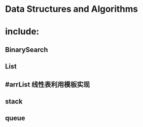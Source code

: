 # Data Structures and Algorithms
# include:
## BinarySearch
## List
## #arrList 线性表利用模板实现
## stack
## queue